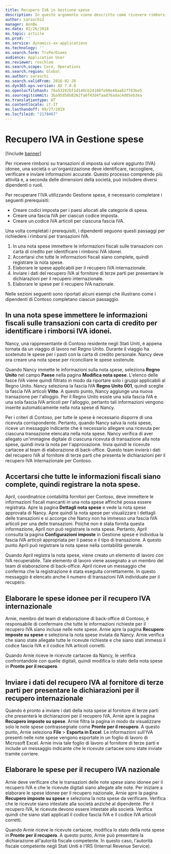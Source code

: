 ```yaml
---
title: Recupero IVA in Gestione spese
description: In questo argomento viene descritto come ricevere rimborsi su transazioni di imposta sul valore aggiunto (IVA) idonee.
author: saraschi2
manager: AnnBe
ms.date: 02/26/2018
ms.topic: article
ms.prod: ''
ms.service: dynamics-ax-applications
ms.technology: ''
ms.search.form: TrvPerDiems
audience: Application User
ms.reviewer: roschlom
ms.search.scope: Core, Operations
ms.search.region: Global
ms.author: saraschi
ms.search.validFrom: 2016-02-28
ms.dyn365.ops.version: AX 7.0.0
ms.openlocfilehash: 70a53282bf1d140cb24108fe98e48aa82f783be5
ms.sourcegitcommit: 3ba95d50b8262fa0f43d4faad76adac4d05eb3ea
ms.translationtype: HT
ms.contentlocale: it-IT
ms.lasthandoff: 09/27/2019
ms.locfileid: "2178467"
---
```

# <a name="vat-recovery-in-expense-management"></a>Recupero IVA in Gestione spese

[!include [banner](../includes/banner.md)]

Per ricevere rimborsi su transazioni di imposta sul valore aggiunto (IVA) idonee, una società o un'organizzazione deve identificare, raccogliere, verificare e inviare informazioni accurate. Questo processo comprende più attività e, a seconda delle dimensioni della società, può includere diversi dipendenti o ruoli.

Per recuperare l'IVA utilizzando Gestione spese, è necessario completare i seguenti prerequisiti:

- Creare codici imposta per i paesi allocati alle categorie di spesa.
- Creare una fascia IVA per ciascun codice imposta.
- Creare un codice IVA articoli per ciascuna fascia IVA.

Una volta completati i prerequisiti, i dipendenti seguono questi passaggi per richiedere i rimborsi per transazioni IVA.

1. In una nota spese immettere le informazioni fiscali sulle transazioni con carta di credito per identificare i rimborsi IVA idonei.
2. Accertarsi che tutte le informazioni fiscali siano complete, quindi registrare la nota spese.
3. Elaborare le spese applicabili per il recupero IVA internazionale.
4. Inviare i dati del recupero IVA al fornitore di terze parti per presentare le dichiarazioni per il recupero internazionale.
5. Elaborare le spese per il recupero IVA nazionale.

Nelle sezioni seguenti sono riportati alcuni esempi che illustrano come i dipendenti di Contoso completano ciascun passaggio.

## <a name="on-an-expense-report-enter-tax-information-about-credit-card-transactions-to-identify-eligible-vat-refunds"></a>In una nota spese immettere le informazioni fiscali sulle transazioni con carta di credito per identificare i rimborsi IVA idonei.

Nancy, una rappresentante di Contoso residente negli Stati Uniti, è appena tornata da un viaggio di lavoro nel Regno Unito. Durante il viaggio ha sostenuto le spese per i pasti con la carta di credito personale. Nancy deve ora creare una nota spese per riconciliare le spese sostenute.

Quando Nancy immette le informazioni sulla nota spese, seleziona **Regno Unito** nel campo **Paese** nella pagina **Modifica nota spese**. L'elenco delle fasce IVA viene quindi filtrato in modo da riportare solo i gruppi applicabili al Regno Unito. Nancy seleziona la fascia IVA **Regno Unito 001**, quindi sceglie la fascia IVA articoli **Vitto**. A questo punto, Nancy aggiunge una nuova transazione per l'alloggio. Per il Regno Unito esiste una sola fascia IVA e una sola fascia IVA articoli per l'alloggio, pertanto tali informazioni vengono inserite automaticamente nella nota spese di Nancy.

Per i criteri di Contoso, per tutte le spese è necessario disporre di una ricevuta corrispondente. Pertanto, quando Nancy salva la nota spese, riceve un messaggio indicante che è necessario allegare una ricevuta per ciascuna transazione elencata nella nota spese. Nancy verifica di aver allegato un'immagine digitale di ciascuna ricevuta di transazione alla nota spese, quindi invia la nota per l'approvazione. Invia quindi le ricevute cartacee al team di elaborazione di back-office. Questo team invierà i dati del recupero IVA al fornitore di terze parti che presenta le dichiarazioni per il recupero IVA internazionale per Contoso.

## <a name="make-sure-that-all-tax-information-is-complete-and-then-post-the-expense-report"></a>Accertarsi che tutte le informazioni fiscali siano complete, quindi registrare la nota spese.

April, coordinatrice contabilità fornitori per Contoso, deve immettere le informazioni fiscali mancanti in una nota spese affinché possa essere registrata. Apre la pagina **Dettagli nota spese** e vede la nota spese approvata di Nancy. Apre quindi la nota spese per visualizzare i dettagli delle transazioni e si accorge che Nancy non ha immesso una fascia IVA articoli per una delle transazioni. Poiché non è stata fornita questa informazione, April non può registrare la nota spese. Pertanto, April consulta la pagina **Configurazioni imposte** in Gestione spese e individua la fascia IVA articoli appropriata per il paese e il tipo di transazione. A questo punto April può registrare la nota spese nella contabilità generale.

Quando April registra la nota spese, viene creato un elemento di lavoro con IVA recuperabile. Tale elemento di lavoro viene assegnato a un membro del team di elaborazione di back-office. April riceve un messaggio che conferma che la registrazione è stata eseguita correttamente. In questo messaggio è elencato anche il numero di transazioni IVA individuate per il recupero.

## <a name="process-expenses-that-are-eligible-for-international-vat-recovery"></a>Elaborare le spese idonee per il recupero IVA internazionale

Arnie, membro del team di elaborazione di back-office di Contoso, è responsabile di confermare che tutte le informazioni richieste per il recupero IVA siano incluse nelle note spese. Arnie apre la pagina **Recupero imposte su spese** e seleziona la nota spese inviata da Nancy. Arnie verifica che siano state allegate tutte le ricevute richieste e che siano stati immessi il codice fascia IVA e il codice IVA articoli corretti.

Quando Arnie riceve le ricevute cartacee da Nancy, le verifica confrontandole con quelle digitali, quindi modifica lo stato della nota spese in **Pronte per il recupero**.

## <a name="send-vat-recovery-data-to-the-third-party-vendor-to-file-international-recovery-returns"></a>Inviare i dati del recupero IVA al fornitore di terze parti per presentare le dichiarazioni per il recupero internazionale

Quando è pronto a inviare i dati della nota spese al fornitore di terze parti che presenterà le dichiarazioni per il recupero IVA, Arnie apre la pagina **Recupero imposte su spese**. Arnie filtra la pagina in modo da visualizzare solo le note spese contrassegnate come **Pronte per il recupero**. A questo punto, Arnie seleziona **File** &gt; **Esporta in Excel**. Le informazioni sull'IVA presenti nelle note spese vengono esportate in un foglio di lavoro di Microsoft Excel. Arnie invia tale foglio di lavoro al fornitore di terze parti e include un messaggio indicante che le ricevute cartacee sono state inviate tramite corriere.

## <a name="process-expenses-for-domestic-vat-recovery"></a>Elaborare le spese per il recupero IVA nazionale

Arnie deve verificare che le transazioni delle note spese siano idonee per il recupero IVA e che le ricevute digitali siano allegate alle note. Per iniziare a elaborare le spese idonee per il recupero nazionale, Arnie apre la pagina **Recupero imposte su spese** e seleziona la nota spese da verificare. Verifica che le ricevute siano intestate alla società anziché al dipendente. Per il recupero IVA, le ricevute devono essere intestate alla società. Verifica quindi che siano stati applicati il codice fascia IVA e il codice IVA articoli corretti.

Quando Arnie riceve le ricevute cartacee, modifica lo stato della nota spese in **Pronte per il recupero**. A questo punto, Arnie può presentare la dichiarazione all'autorità fiscale competente. In questo caso, l'autorità fiscale competente negli Stati Uniti è l'IRS (Internal Revenue Service).
